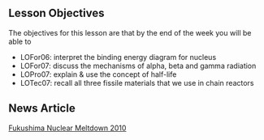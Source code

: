 ## Lesson Objectives

The objectives for this lesson are that by the end of the week you will be able to

* LOFor06: interpret the binding energy diagram for nucleus
* LOFor07: discuss the mechanisms of alpha, beta and gamma radiation
* LOPro07: explain & use the concept of half-life
* LOTec07: recall all three fissile materials that we use in chain reactors

## News Article
<a href="http://www.nytimes.com/cwire/2011/03/15/15climatewire-new-explosion-rocks-fukushima-nuclear-plant-19902.html?pagewanted=print" target="_blank">Fukushima Nuclear Meltdown 2010</a>